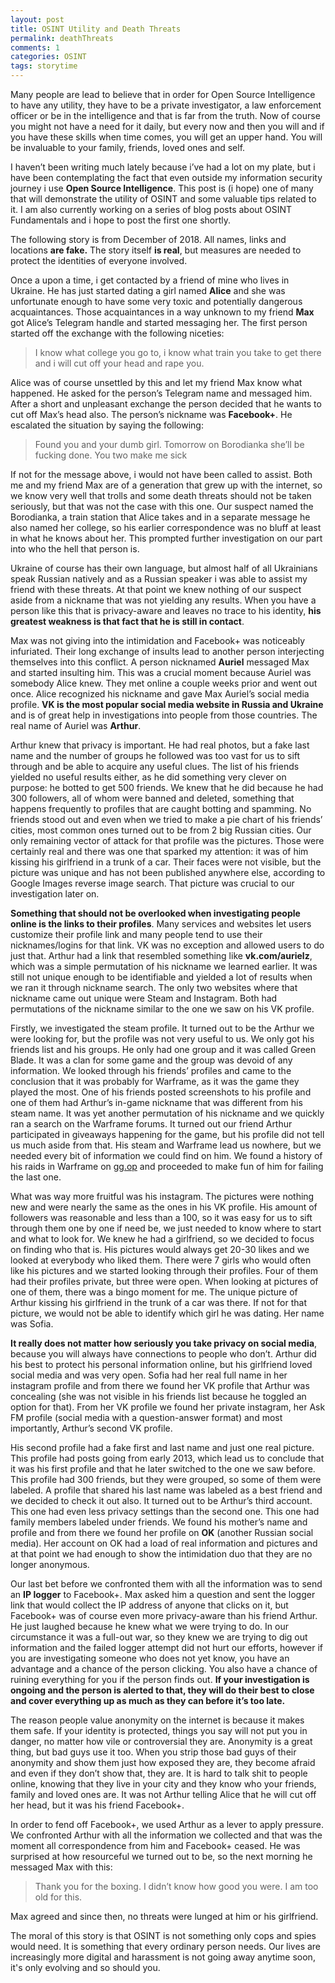 ```yaml
---
layout: post
title: OSINT Utility and Death Threats
permalink: deathThreats 
comments: 1
categories: OSINT
tags: storytime
---
```


Many people are lead to believe that in order for Open Source Intelligence to have any utility, they have to be a private investigator, a law enforcement officer or be in the intelligence and that is far from the truth. Now of course you might not have a need for it daily, but every now and then you will and if you have these skills when time comes, you will get an upper hand. You will be invaluable to your family, friends, loved ones and self. 

I haven’t been writing much lately because i’ve had a lot on my plate, but i have been contemplating the fact that even outside my information security journey i use <strong>Open Source Intelligence</strong>. This post is (i hope) one of many that will demonstrate the utility of OSINT and some valuable tips related to it. I am also currently working on a series of blog posts about OSINT Fundamentals and i hope to post the first one shortly.

The following story is from December of 2018. All names, links and locations <strong>are fake.</strong> The story itself <strong>is real</strong>, but measures are needed to protect the identities of everyone involved.

Once a upon a time, i get contacted by a friend of mine who lives in Ukraine. He has just started dating a girl named <strong>Alice</strong> and she was unfortunate enough to have some very toxic and potentially dangerous acquaintances. Those acquaintances in a way unknown to my friend <strong>Max</strong> got Alice’s Telegram handle and started messaging her. <!--more--> The first person started off the exchange with the following niceties:

> I know what college you go to, i know what train you take to get there and i will cut off your head and rape you.

Alice was of course unsettled by this and let my friend Max know what happened. He asked for the person’s Telegram name and messaged him. After a short and unpleasant exchange the person decided that he wants to cut off Max’s head also. The person’s nickname was <strong>Facebook+</strong>. He escalated the situation by saying the following:

> Found you and your dumb girl. Tomorrow on Borodianka she’ll be fucking done. You two make me sick 

If not for the message above, i would not have been called to assist. Both me and my friend Max are of a generation that grew up with the internet, so we know very well that trolls and some death threats should not be taken seriously, but that was not the case with this one. Our suspect named the Borodianka, a train station that Alice takes and in a separate message he also named her college, so his earlier correspondence was no bluff at least in what he knows about her. This prompted further investigation on our part into who the hell that person is.

Ukraine of course has their own language, but almost half of all Ukrainians speak Russian natively and as a Russian speaker i was able to assist my friend with these threats. At that point we knew nothing of our suspect aside from a nickname that was not yielding any results. When you have a person like this that is privacy-aware and leaves no trace to his identity, <strong>his greatest weakness is that fact that he is still in contact</strong>.  

Max was not giving into the intimidation and Facebook+ was noticeably infuriated. Their long exchange of insults lead to another person interjecting themselves into this conflict. A person nicknamed <strong>Auriel</strong> messaged Max and started insulting him. This was a crucial moment because Auriel was somebody Alice knew. They met online a couple weeks prior and went out once. Alice recognized his nickname and gave Max Auriel’s social media profile. <strong>VK is the most popular social media website in Russia and Ukraine</strong> and is of great help in investigations into people from those countries. The real name of Auriel was <strong>Arthur</strong>.

Arthur knew that privacy is important. He had real photos, but a fake last name and the number of groups he followed was too vast for us to sift through and be able to acquire any useful clues. The list of his friends yielded no useful results either, as he did something very clever on purpose: he botted to get 500 friends. We knew that he did because he had 300 followers, all of whom were banned and deleted, something that happens frequently to profiles that are caught botting and spamming. No friends stood out and even when we tried to make a pie chart of his friends’ cities, most common ones turned out to be from 2 big Russian cities. Our only remaining vector of attack for that profile was the pictures. Those were certainly real and there was one that sparked my attention: it was of him kissing his girlfriend in a trunk of a car. Their faces were not visible, but the picture was unique and has not been published anywhere else, according to Google Images reverse image search. That picture was crucial to our investigation later on.

<strong>Something that should not be overlooked when investigating people online is the links to their profiles</strong>. Many services and websites let users customize their profile link and many people tend to use their nicknames/logins for that link. VK was no exception and allowed users to do just that. Arthur had a link that resembled something like <strong>vk.com/aurielz</strong>, which was a simple permutation of his nickname we learned earlier. It was still not unique enough to be identifiable and yielded a lot of results when we ran it through nickname search. The only two websites where that nickname came out unique were Steam and Instagram. Both had permutations of the nickname similar to the one we saw on his VK profile.

Firstly, we investigated the steam profile. It turned out to be the Arthur we were looking for, but the profile was not very useful to us. We only got his friends list and his groups. He only had one group and it was called Green Blade. It was a clan for some game and the group was devoid of any information. We looked through his friends’ profiles and came to the conclusion that it was probably for Warframe, as it was the game they played the most. One of his friends posted screenshots to his profile and one of them had Arthur’s in-game nickname that was different from his steam name. It was yet another permutation of his nickname and we quickly ran a search on the Warframe forums. It turned out our friend Arthur participated in giveaways happening for the game, but his profile did not tell us much aside from that. His steam and Warframe lead us nowhere, but we needed every bit of information we could find on him. We found a history of his raids in Warframe on <a href="http://www.gg.op">gg.op</a> and proceeded to make fun of him for failing the last one.

What was way more fruitful was his instagram. The pictures were nothing new and were nearly the same as the ones in his VK profile. His amount of followers was reasonable and less than a 100, so it was easy for us to sift through them one by one if need be, we just needed to know where to start and what to look for. We knew he had a girlfriend, so we decided to focus on finding who that is. His pictures would always get 20-30 likes and we looked at everybody who liked them. There were 7 girls who would often like his pictures and we started looking through their profiles. Four of them had their profiles private, but three were open. When looking at pictures of one of them, there was a bingo moment for me. The unique picture of Arthur kissing his girlfriend in the trunk of a car was there. If not for that picture, we would not be able to identify which girl he was dating. Her name was Sofia.

<strong>It really does not matter how seriously you take privacy on social media</strong>, because you will always have connections to people who don’t. Arthur did his best to protect his personal information online, but his girlfriend loved social media and was very open. Sofia had her real full name in her instagram profile and from there we found her VK profile that Arthur was concealing (she was not visible in his friends list because he toggled an option for that). From her VK profile we found her private instagram, her Ask FM profile (social media with a question-answer format) and most importantly, Arthur’s second VK profile.

His second profile had a fake first and last name and just one real picture. This profile had posts going from early 2013, which lead us to conclude that it was his first profile and that he later switched to the one we saw before. This profile had 300 friends, but they were grouped, so some of them were labeled. A profile that shared his last name was labeled as a best friend and we decided to check it out also. It turned out to be Arthur’s third account. This one had even less privacy settings than the second one. This one had family members labeled under friends. We found his mother’s name and profile and from there we found her profile on <strong>OK</strong> (another Russian social media). Her account on OK had a load of real information and pictures and at that point we had enough to show the intimidation duo that they are no longer anonymous.

Our last bet before we confronted them with all the information was to send an <strong>IP logger</strong> to Facebook+. Max asked him a question and sent the logger link that would collect the IP address of anyone that clicks on it, but Facebook+ was of course even more privacy-aware than his friend Arthur. He just laughed because he knew what we were trying to do. In our circumstance it was a full-out war, so they knew we are trying to dig out information and the failed logger attempt did not hurt our efforts, however if you are investigating someone who does not yet know, you have an advantage and a chance of the person clicking. You also have a chance of ruining everything for you if the person finds out. <strong>If your investigation is ongoing and the person is alerted to that, they will do their best to close and cover everything up as much as they can before it’s too late.</strong>

The reason people value anonymity on the internet is because it makes them safe. If your identity is protected, things you say will not put you in danger, no matter how vile or controversial they are. Anonymity is a great thing, but bad guys use it too. When you strip those bad guys of their anonymity and show them just how exposed they are, they become afraid and even if they don’t show that, they are. It is hard to talk shit to people online, knowing that they live in your city and they know who your friends, family and loved ones are. It was not Arthur telling Alice that he will cut off her head, but it was his friend Facebook+. 

In order to fend off Facebook+, we used Arthur as a lever to apply pressure. We confronted Arthur with all the information we collected and that was the moment all correspondence from him and Facebook+ ceased. He was surprised at how resourceful we turned out to be, so the next morning he messaged Max with this:

> Thank you for the boxing. I didn’t know how good you were. I am too old for this.

Max agreed and since then, no threats were lunged at him or his girlfriend. 

The moral of this story is that OSINT is not something only cops and spies would need. It is something that every ordinary person needs. Our lives are increasingly  more digital and harassment is not going away anytime soon, it's only evolving and so should you.
